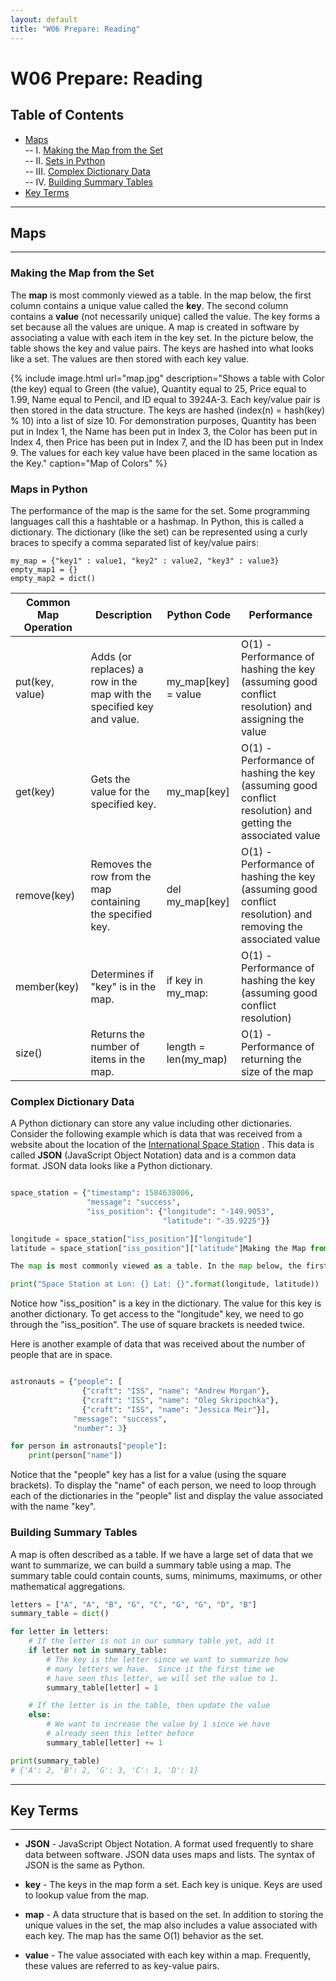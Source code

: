 ```yaml
---
layout: default
title: "W06 Prepare: Reading"
---
```


# W06 Prepare: Reading
## Table of Contents
- [Maps](#)<br>
-- I. [Making the Map from the Set](#)<br>
-- II. [Sets in Python](#)<br>
-- III. [Complex Dictionary Data](#)<br>
-- IV. [Building Summary Tables](#)<br>
- [Key Terms](#key-terms)<br>

---
## Maps
---

### Making the Map from the Set

The **map** is most commonly viewed as a table. In the map below, the first column contains a unique value called the **key**. The second column contains a **value** (not necessarily unique) called the value. The key forms a set because all the values are unique. A map is created in software by associating a value with each item in the key set. In the picture below, the table shows the key and value pairs. The keys are hashed into what looks like a set. The values are then stored with each key value.

<!--- Image x here   orig 750 x 507-->
{% include image.html url="map.jpg"
description="Shows a table with Color (the key) equal to Green (the value), Quantity equal to 25, Price equal to 1.99, Name equal to Pencil, and ID equal to 3924A-3.  Each key/value pair is then stored in the data structure.  The keys are hashed (index(n) = hash(key) % 10) into a list of size 10.  For demonstration purposes, Quantity has been put in Index 1, the Name has been put in Index 3, the Color has been put in Index 4, then Price has been put in Index 7, and the ID has been put in Index 9.  The values for each key value have been placed in the same location as the Key."
caption="Map of Colors"
%}



### Maps in Python

The performance of the map is the same for the set. Some programming languages call this a hashtable or a hashmap. In Python, this is called a dictionary. The dictionary (like the set) can be represented using a curly braces to specify a comma separated list of key/value pairs:

	
```pytyon 
my_map = {"key1" : value1, "key2" : value2, "key3" : value3}
empty_map1 = {}
empty_map2 = dict()
```


| Common Map Operation | Description | Python Code | Performance   |
|----------------------|-------------|-------------|---------------|
| put(key, value)      | Adds (or replaces) a row in the map with the specified key and value. | my_map[key] = value  | O(1) - Performance of hashing the key (assuming good conflict resolution) and assigning the value           |
| get(key)             | Gets the value for the specified key.                                 | my_map[key]          | O(1) - Performance of hashing the key (assuming good conflict resolution) and getting the associated value  |
| remove(key)          | Removes the row from the map containing the specified key.            | del my_map[key]      | O(1) - Performance of hashing the key (assuming good conflict resolution) and removing the associated value |
| member(key)          | Determines if "key" is in the map.                                    | if key in my_map:    | O(1) - Performance of hashing the key (assuming good conflict resolution)                                   |
| size()               | Returns the number of items in the map.                               | length = len(my_map) | O(1) - Performance of returning the size of the map                                                         |
### Complex Dictionary Data

A Python dictionary can store any value including other dictionaries. Consider the following example which is data that was received from a website about the location of the [International Space Station](http://open-notify.org/Open-Notify-API/ISS-Location-Now/) . This data is called **JSON** (JavaScript Object Notation) data and is a common data format. JSON data looks like a Python dictionary.

```python

space_station = {"timestamp": 1584638006, 
                 "message": "success", 
                 "iss_position": {"longitude": "-149.9053", 
                                  "latitude": "-35.9225"}}

longitude = space_station["iss_position"]["longitude"]
latitude = space_station["iss_position"]["latitude"]Making the Map from the Set

The map is most commonly viewed as a table. In the map below, the first column contains a unique value called the key. The second column contains a value (not necessarily unique) called the value. The key forms a set because all the values are unique. A map is created in software by associating a value with each item in the key set. In the picture below, the table shows the key and value pairs. The keys are hashed into what looks like a set. The values are then stored with each key value.

print("Space Station at Lon: {} Lat: {}".format(longitude, latitude))
```
Notice how "iss_position" is a key in the dictionary. The value for this key is another dictionary. To get access to the "longitude" key, we need to go through the "iss_position". The use of square brackets is needed twice.

Here is another example of data that was received about the number of people that are in space. 

```python

astronauts = {"people": [
                {"craft": "ISS", "name": "Andrew Morgan"}, 
                {"craft": "ISS", "name": "Oleg Skripochka"}, 
                {"craft": "ISS", "name": "Jessica Meir"}], 
              "message": "success", 
              "number": 3}

for person in astronauts["people"]:
    print(person["name"])
```

Notice that the "people" key has a list for a value (using the square brackets). To display the "name" of each person, we need to loop through each of the dictionaries in the "people" list and display the value associated with the name "key".

### Building Summary Tables
A map is often described as a table. If we have a large set of data that we want to summarize, we can build a summary table using a map. The summary table could contain counts, sums, minimums, maximums, or other mathematical aggregations.

	
```python
letters = ["A", "A", "B", "G", "C", "G", "G", "D", "B"]
summary_table = dict()

for letter in letters:
	# If the letter is not in our summary table yet, add it
	if letter not in summary_table:
		# The key is the letter since we want to summarize how
		# many letters we have.  Since it the first time we 
		# have seen this letter, we will set the value to 1.
		summary_table[letter] = 1

	# If the letter is in the table, then update the value
	else:
		# We want to increase the value by 1 since we have 
		# already seen this letter before
		summary_table[letter] += 1

print(summary_table)
# {'A': 2, 'B': 2, 'G': 3, 'C': 1, 'D': 1}
```

---
## Key Terms
---


- **JSON** - JavaScript Object Notation. A format used frequently to share data between software. JSON data uses maps and lists. The syntax of JSON is the same as Python.

- **key** - The keys in the map form a set. Each key is unique. Keys are used to lookup value from the map.

- **map** - A data structure that is based on the set. In addition to storing the unique values in the set, the map also includes a value associated with each key. The map has the same O(1) behavior as the set.

- **value** - The value associated with each key within a map. Frequently, these values are referred to as key-value pairs.


